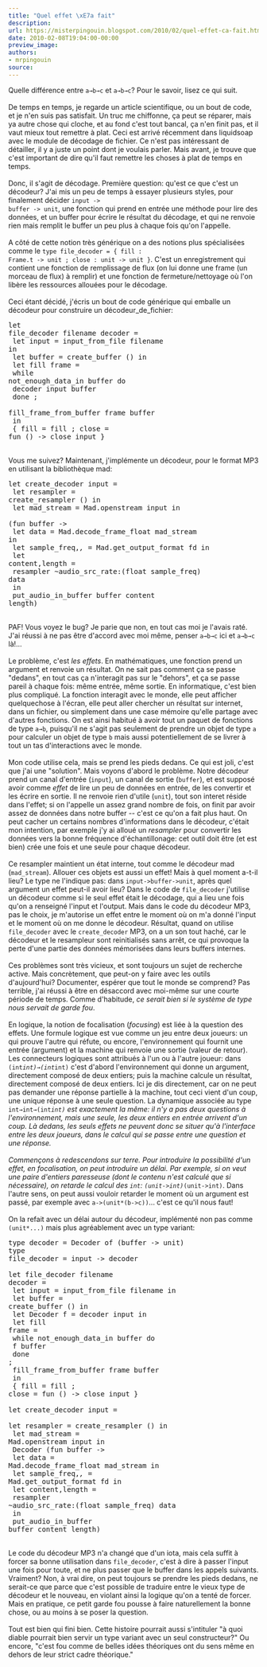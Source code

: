 ```yaml
---
title: "Quel effet \xE7a fait"
description:
url: https://misterpingouin.blogspot.com/2010/02/quel-effet-ca-fait.html
date: 2010-02-08T19:04:00-00:00
preview_image:
authors:
- mrpingouin
source:
---
```


Quelle différence entre <code>a→b→c</code> et <code>a→b→c</code>? Pour le savoir, lisez ce qui suit.<br><br>De temps en temps, je regarde un article scientifique, ou un bout de code, et je n'en suis pas satisfait. Un truc me chiffonne, ça peut se réparer, mais ya autre chose qui cloche, et au fond c'est tout bancal, ça n'en finit pas, et il vaut mieux tout remettre à plat. Ceci est arrivé récemment dans liquidsoap avec le module de décodage de fichier. Ce n'est pas intéressant de détailler, il y a juste un point dont je voulais parler. Mais avant, je trouve que c'est important de dire qu'il faut remettre les choses à plat de temps en temps.<br><br>Donc, il s'agit de décodage. Première question: qu'est ce que c'est un décodeur? J'ai mis un peu de temps à essayer plusieurs styles, pour finalement décider <code>input -&gt; buffer -&gt; unit</code>, une fonction qui prend en entrée une méthode pour lire des données, et un buffer pour écrire le résultat du décodage, et qui ne renvoie rien mais remplit le buffer un peu plus à chaque fois qu'on l'appelle.<br><br>A côté de cette notion très générique on a des notions plus spécialisées comme le <code>type file_decoder = { fill : Frame.t -&gt; unit ; close : unit -&gt; unit }</code>. C'est un enregistrement qui contient une fonction de remplissage de flux (on lui donne une frame (un morceau de flux) à remplir) et une fonction de fermeture/nettoyage où l'on libère les ressources allouées pour le décodage.<br><br>Ceci étant décidé, j'écris un bout de code générique qui emballe un décodeur pour construire un décodeur_de_fichier:<pre>let file_decoder filename decoder =<br>  let input = input_from_file filename in<br>  let buffer = create_buffer () in<br>  let fill frame =<br>    while not_enough_data_in buffer do<br>      decoder input buffer<br>    done ;<br>    fill_frame_from_buffer frame buffer<br>  in<br>    { fill = fill ; close = fun () -&gt; close input }<br></pre><br>Vous me suivez? Maintenant, j'implémente un décodeur, pour le format MP3 en utilisant la bibliothèque mad:<pre>let create_decoder input =<br>  let resampler = create_resampler () in<br>  let mad_stream = Mad.openstream input in<br>    (fun buffer -&gt;<br>       let data = Mad.decode_frame_float mad_stream in<br>       let sample_freq,_,_ = Mad.get_output_format fd in<br>       let content,length =<br>         resampler ~audio_src_rate:(float sample_freq) data<br>       in<br>         put_audio_in_buffer buffer content length)<br></pre><br>PAF! Vous voyez le bug? Je parie que non, en tout cas moi je l'avais raté. J'ai réussi à ne pas être d'accord avec moi même, penser <code>a→b→c</code> ici et <code>a→b→c</code> là!...<br><br>Le problème, c'est <em>les effets</em>. En mathématiques, une fonction prend un argument et renvoie un résultat. On ne sait pas comment ça se passe "dedans", en tout cas ça n'interagit pas sur le "dehors", et ça se passe pareil à chaque fois: même entrée, même sortie. En informatique, c'est bien plus compliqué. La fonction interagit avec le monde, elle peut afficher quelquechose à l'écran, elle peut aller chercher un résultat sur internet, dans un fichier, ou simplement dans une case mémoire qu'elle partage avec d'autres fonctions. On est ainsi habitué à avoir tout un paquet de fonctions de type <code>a→b</code>, puisqu'il ne s'agit pas seulement de prendre un objet de type <code>a</code> pour calculer un objet de type <code>b</code> mais aussi potentiellement de se livrer à tout un tas d'interactions avec le monde.<br><br>Mon code utilise cela, mais se prend les pieds dedans. Ce qui est joli, c'est que j'ai une "solution". Mais voyons d'abord le problème. Notre décodeur prend un canal d'entrée (<code>input</code>), un canal de sortie (<code>buffer</code>), et est supposé avoir comme <em>effet</em> de lire un peu de données en entrée, de les convertir et les écrire en sortie. Il ne renvoie rien d'utile (<code>unit</code>), tout son interet réside dans l'effet; si on l'appelle un assez grand nombre de fois, on finit par avoir assez de données dans notre buffer -- c'est ce qu'on a fait plus haut. On peut cacher un certains nombres d'informations dans le décodeur, c'était mon intention, par exemple j'y ai alloué un <em>resampler</em> pour convertir les données vers la bonne fréquence d'échantillonage: cet outil doit être (et est bien) crée une fois et une seule pour chaque décodeur.<br><br>Ce resampler maintient un état interne, tout comme le décodeur mad (<code>mad_stream</code>). Allouer ces objets est aussi un effet! Mais à quel moment a-t-il lieu? Le type ne l'indique pas: dans <code>input-&gt;buffer-&gt;unit</code>, après quel argument un effet peut-il avoir lieu? Dans le code de <code>file_decoder</code> j'utilise un décodeur comme si le seul effet était le décodage, qui a lieu une fois qu'on a renseigné l'input et l'output. Mais dans le code du décodeur MP3, pas le choix, je m'autorise un effet entre le moment où on m'a donné l'input et le moment où on me donne le décodeur. Résultat, quand on utilise <code>file_decoder</code> avec le <code>create_decoder</code> MP3, on a un son tout haché, car le décodeur et le resampleur sont reinitialisés sans arrêt, ce qui provoque la perte d'une partie des données mémorisées dans leurs buffers internes.<br><br>Ces problèmes sont très vicieux, et sont toujours un sujet de recherche active. Mais concrètement, que peut-on y faire avec les outils d'aujourd'hui? Documenter, espérer que tout le monde se comprend? Pas terrible, j'ai réussi à être en désaccord avec moi-même sur une courte période de temps. Comme d'habitude, <em>ce serait bien si le système de type nous servait de garde fou</em>.<br><br>En logique, la notion de focalisation (<em>focusing</em>) est liée à la question des effets. Une formule logique est vue comme un jeu entre deux joueurs: un qui prouve l'autre qui réfute, ou encore, l'environnement qui fournit une entrée (argument) et la machine qui renvoie une sortie (valeur de retour). Les connecteurs logiques sont attribués à l'un ou à l'autre joueur: dans <code>(int*int)→(int*int)</code> c'est d'abord l'environnement qui donne un argument, directement composé de deux entiers; puis la machine calcule un résultat, directement composé de deux entiers. Ici je dis directement, car on ne peut pas demander une réponse partielle à la machine, tout ceci vient d'un coup, une unique réponse à une seule question. La dynamique associée au type <code>int→int→(int*int)</code> est exactement la même: il n'y a pas deux questions à l'environnement, mais une seule, les deux entiers en entrée arrivent d'un coup. Là dedans, les seuls effets ne peuvent donc se situer qu'à l'interface entre les deux joueurs, dans le calcul qui se passe entre une question et une réponse.<br><br>Commençons à redescendons sur terre. Pour introduire la possibilité d'un effet, en focalisation, on peut introduire un délai. Par exemple, si on veut une paire d'entiers paresseuse (dont le contenu n'est calculé que si nécessaire), on retarde le calcul des <code>int</code>: <code>(unit-&gt;int)*(unit-&gt;int)</code>. Dans l'autre sens, on peut aussi vouloir retarder le moment où un argument est passé, par exemple avec <code>a-&gt;(unit*(b-&gt;c))</code>... c'est ce qu'il nous faut!<br><br>On la refait avec un délai autour du décodeur, implémenté non pas comme <code>(unit*...)</code> mais plus agréablement avec un type variant:<pre>type decoder = Decoder of (buffer -&gt; unit)<br>type file_decoder = input -&gt; decoder<br><br>let file_decoder filename decoder =<br>  let input = input_from_file filename in<br>  let buffer = create_buffer () in<br>  let Decoder f = decoder input in<br>  let fill frame =<br>    while not_enough_data_in buffer do<br>      f buffer<br>    done ;<br>    fill_frame_from_buffer frame buffer<br>  in<br>    { fill = fill ; close = fun () -&gt; close input }<br><br>let create_decoder input =<br>  let resampler = create_resampler () in<br>  let mad_stream = Mad.openstream input in<br>    Decoder (fun buffer -&gt;<br>       let data = Mad.decode_frame_float mad_stream in<br>       let sample_freq,_,_ = Mad.get_output_format fd in<br>       let content,length =<br>         resampler ~audio_src_rate:(float sample_freq) data<br>       in<br>         put_audio_in_buffer buffer content length)<br></pre><br>Le code du décodeur MP3 n'a changé que d'un iota, mais cela suffit à forcer sa bonne utilisation dans <code>file_decoder</code>, c'est à dire à passer l'input une fois pour toute, et ne plus passer que le buffer dans les appels suivants. Vraiment? Non, à vrai dire, on peut toujours se prendre les pieds dedans, ne serait-ce que parce que c'est possible de traduire entre le vieux type de décodeur et le nouveau, en violant ainsi la logique qu'on a tenté de forcer. Mais en pratique, ce petit garde fou pousse à faire naturellement la bonne chose, ou au moins à se poser la question.<br><br>Tout est bien qui fini bien. Cette histoire pourrait aussi s'intituler "à quoi diable pourrait bien servir un type variant avec un seul constructeur?" Ou encore, "c'est fou comme de belles idées théoriques ont du sens même en dehors de leur strict cadre théorique."
